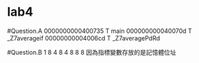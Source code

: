 # lab4

#Question.A
0000000000400735 T main
000000000040070d T _Z7averageif
00000000004006cd T _Z7averagePdRd

#Question.B
1 8
4 8
4 8
8 8
因為指標變數存放的是記憶體位址
